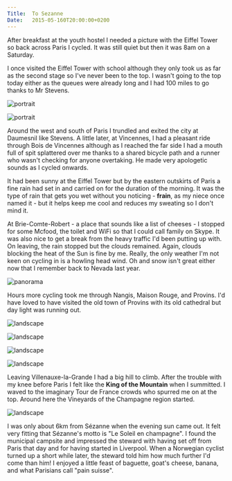 ```yaml
---
Title:	To Sezanne
Date:	2015-05-160T20:00:00+0200
---
```


After breakfast at the youth hostel I needed a picture with the Eiffel Tower so back across Paris I cycled. It was still quiet but then it was 8am on a Saturday.

I once visited the Eiffel Tower with school although they only took us as far as the second stage so I've never been to the top. I wasn't going to the top today either as the queues were already long and I had 100 miles to go thanks to Mr Stevens.

![portrait](https://farm6.staticflickr.com/5337/17763456695_fea3f74aec.jpg "La Tour Eiffel selfie")

![portrait](https://farm1.staticflickr.com/396/19455740271_18abc6f0d9.jpg "La Tour Eiffel")

Around the west and south of Paris I trundled and exited the city at Daumesnil like Stevens. A little later, at Vincennes, I had a pleasant ride through Bois de Vincennes although as I reached the far side I had a mouth full of spit splattered over me thanks to a shared bicycle path and a runner who wasn't checking for anyone overtaking. He made very apologetic sounds as I cycled onwards.

It had been sunny at the Eiffel Tower but by the eastern outskirts of Paris a fine rain had set in and carried on for the duration of the morning. It was the type of rain that gets you wet without you noticing - __frain__, as my niece once named it - but it helps keep me cool and reduces my sweating so I don't mind it.

At Brie-Comte-Robert - a place that sounds like a list of cheeses - I stopped for some Mcfood, the toilet and WiFi so that I could call family on Skype. It was also nice to get a break from the heavy traffic I'd been putting up with. On leaving, the rain stopped but the clouds remained. Again, clouds blocking the heat of the Sun is fine by me. Really, the only weather I'm not keen on cycling in is a howling head wind. Oh and snow isn't great either now that I remember back to Nevada last year.

![panorama](https://farm9.staticflickr.com/8873/17576719899_09b33f2ded_k_d.jpg "Grey skies")

Hours more cycling took me through Nangis, Maison Rouge, and Provins. I'd have loved to have visited the old town of Provins with its old cathedral but day light was running out.

![landscape](https://farm9.staticflickr.com/8718/17763631301_b82f15ed1d.jpg "Approaching Provins")

![landscape](https://farm6.staticflickr.com/5330/17763615921_3735e82f7b.jpg "Provins")

![landscape](https://farm9.staticflickr.com/8799/17760663352_c375e1c15d.jpg "French farm")

![landscape](https://farm6.staticflickr.com/5444/17760691332_b53b92605c.jpg "Villenauxe-la-Grande")

Leaving Villenauxe-la-Grande I had a big hill to climb. After the trouble with my knee before Paris I felt like the __King of the Mountain__ when I summitted. I waved to the imaginary Tour de France crowds who spurred me on at the top. Around here the Vineyards of the Champagne region started.

![landscape](https://farm4.staticflickr.com/3722/18830889173_646a49b962.jpg "Champagne")

I was only about 6km from S&eacute;zanne when the evening sun came out. It felt very fitting that S&eacute;zanne's motto is "Le Soleil en champagne". I found the municipal campsite and impressed the steward with having set off from Paris that day and for having started in Liverpool. When a Norwegian cyclist turned up a short while later, the steward told him how much further I'd come than him! I enjoyed a little feast of baguette, goat's cheese, banana, and what Parisians call "pain suisse".
